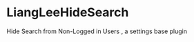 LiangLeeHideSearch
==================

Hide Search from Non-Logged in Users , a settings base plugin